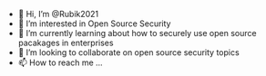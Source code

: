 - 👋 Hi, I’m @Rubik2021
- 👀 I’m interested in Open Source Security
- 🌱 I’m currently learning about how to securely use open source pacakages in enterprises
- 💞️ I’m looking to collaborate on open source security topics
- 📫 How to reach me ...

<!---
Rubik2021/Rubik2021 is a ✨ special ✨ repository because its `README.md` (this file) appears on your GitHub profile.
You can click the Preview link to take a look at your changes.
--->

